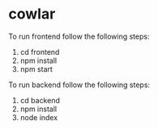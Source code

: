 # cowlar

To run frontend follow the following steps:
  1) cd frontend
  2) npm install
  3) npm start



To run backend follow the following steps:
  1) cd backend
  2) npm install
  3) node index
